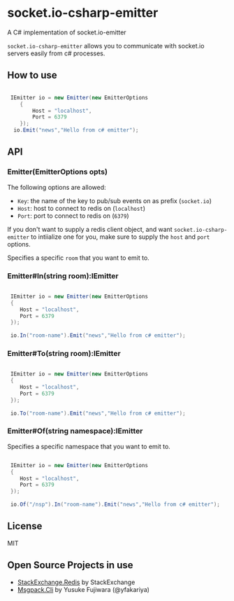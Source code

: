 socket.io-csharp-emitter
=========================

A C# implementation of socket.io-emitter

`socket.io-csharp-emitter` allows you to communicate with socket.io servers
easily from c# processes.

## How to use

```cs

 IEmitter io = new Emitter(new EmitterOptions
    {
        Host = "localhost",
        Port = 6379
    });
  io.Emit("news","Hello from c# emitter");
```

## API

### Emitter(EmitterOptions opts)

The following options are allowed:

- `Key`: the name of the key to pub/sub events on as prefix (`socket.io`)
- `Host`: host to connect to redis on (`localhost`)
- `Port`: port to connect to redis on (`6379`)

If you don't want to supply a redis client object, and want
`socket.io-csharp-emitter` to intiialize one for you, make sure to supply the
`host` and `port` options.

Specifies a specific `room` that you want to emit to.

### Emitter#In(string room):IEmitter
```cs

 IEmitter io = new Emitter(new EmitterOptions
 {
    Host = "localhost",
    Port = 6379
 });
    
 io.In("room-name").Emit("news","Hello from c# emitter");
```
### Emitter#To(string room):IEmitter
```cs

 IEmitter io = new Emitter(new EmitterOptions
 {
    Host = "localhost",
    Port = 6379
 });
    
 io.To("room-name").Emit("news","Hello from c# emitter");
```

### Emitter#Of(string namespace):IEmitter
Specifies a specific namespace that you want to emit to.
```cs

 IEmitter io = new Emitter(new EmitterOptions
 {
    Host = "localhost",
    Port = 6379
 });
    
 io.Of("/nsp").In("room-name").Emit("news","Hello from c# emitter");
```


## License

MIT


Open Source Projects in use
---------------------
* [StackExchange.Redis](https://github.com/StackExchange/StackExchange.Redis) by StackExchange
* [Msgpack.Cli](https://github.com/msgpack/msgpack-cli) by Yusuke Fujiwara (@yfakariya)
